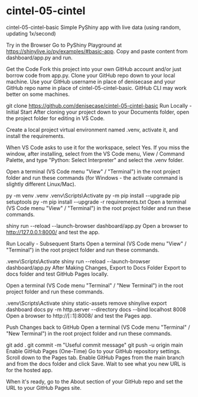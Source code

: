 # cintel-05-cintel

cintel-05-cintel-basic
Simple PyShiny app with live data (using random, updating 1x/second)

Try in the Browser
Go to PyShiny Playground at https://shinylive.io/py/examples/#basic-app. Copy and paste content from dashboard/app.py and run.

Get the Code
Fork this project into your own GitHub account and/or just borrow code from app.py. Clone your GitHub repo down to your local machine. Use your GitHub username in place of denisecase and your GitHub repo name in place of cintel-05-cintel-basic. GitHub CLI may work better on some machines.

git clone https://github.com/denisecase/cintel-05-cintel-basic
Run Locally - Initial Start
After cloning your project down to your Documents folder, open the project folder for editing in VS Code.

Create a local project virtual environment named .venv, activate it, and install the requirements.

When VS Code asks to use it for the workspace, select Yes. If you miss the window, after installing, select from the VS Code menu, View / Command Palette, and type "Python: Select Interpreter" and select the .venv folder.

Open a terminal (VS Code menu "View" / "Terminal") in the root project folder and run these commands (for Windows - the activate command is slightly different Linux/Mac).

py -m venv .venv
.venv\Scripts\Activate
py -m pip install --upgrade pip setuptools
py -m pip install --upgrade -r requirements.txt
Open a terminal (VS Code menu "View" / "Terminal") in the root project folder and run these commands.

shiny run --reload --launch-browser dashboard/app.py
Open a browser to http://127.0.0.1:8000/ and test the app.

Run Locally - Subsequent Starts
Open a terminal (VS Code menu "View" / "Terminal") in the root project folder and run these commands.

.venv\Scripts\Activate
shiny run --reload --launch-browser dashboard/app.py
After Making Changes, Export to Docs Folder
Export to docs folder and test GitHub Pages locally.

Open a terminal (VS Code menu "Terminal" / "New Terminal") in the root project folder and run these commands.

.venv\Scripts\Activate
shiny static-assets remove
shinylive export dashboard docs
py -m http.server --directory docs --bind localhost 8008
Open a browser to http://[::1]:8008/ and test the Pages app.

Push Changes back to GitHub
Open a terminal (VS Code menu "Terminal" / "New Terminal") in the root project folder and run these commands.

git add .
git commit -m "Useful commit message"
git push -u origin main
Enable GitHub Pages (One-Time)
Go to your GitHub repository settings. Scroll down to the Pages tab. Enable GitHub Pages from the main branch and from the docs folder and click Save. Wait to see what you new URL is for the hosted app.

When it's ready, go to the About section of your GitHub repo and set the URL to your GitHub Pages site.
